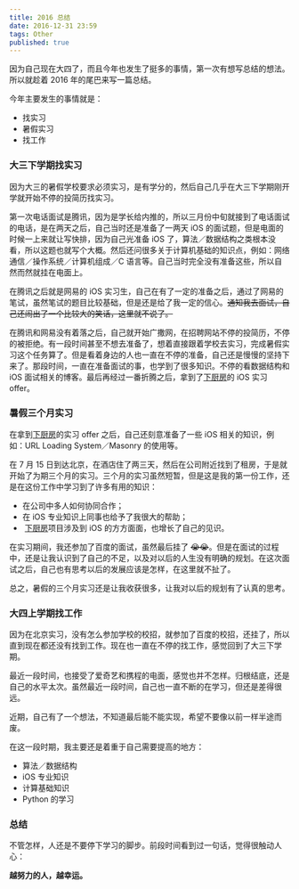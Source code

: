 ```yaml
---
title: 2016 总结
date: 2016-12-31 23:59
tags: Other
published: true
---
```


因为自己现在大四了，而且今年也发生了挺多的事情，第一次有想写总结的想法。所以就趁着 2016 年的尾巴来写一篇总结。

<!-- more -->

今年主要发生的事情就是：

- 找实习
- 暑假实习
- 找工作

### 大三下学期找实习

因为大三的暑假学校要求必须实习，是有学分的，然后自己几乎在大三下学期刚开学就开始不停的投简历找实习。

第一次电话面试是腾讯，因为是学长给内推的，所以三月份中旬就接到了电话面试的电话，是在两天之后，自己当时还是准备了一两天 iOS 的面试题，但是电面的时候一上来就让写快排，因为自己光准备 iOS 了，算法／数据结构之类根本没看，所以这题也就写个大概。然后还问很多关于计算机基础的知识点，例如：网络通信／操作系统／计算机组成／C 语言等。自己当时完全没有准备这些，所以自然而然就挂在电面上。

在腾讯之后就是网易的 iOS 实习生，自己在有了一定的准备之后，通过了网易的笔试，虽然笔试的题目比较基础，但是还是给了我一定的信心。~~通知我去面试，自己还闹出了一个比较大的笑话，这里就不说了。~~

在腾讯和网易没有着落之后，自己就开始广撒网，在招聘网站不停的投简历，不停的被拒绝。有一段时间甚至不想去准备了，想着直接跟着学校去实习，完成暑假实习这个任务算了。但是看着身边的人也一直在不停的准备，自己还是慢慢的坚持下来了。那段时间，一直在准备面试的事，也学到了很多知识。不停的看数据结构和 iOS 面试相关的博客。最后再经过一番折腾之后，拿到了[下厨房][1]的 iOS 实习 offer。

### 暑假三个月实习

在拿到[下厨房][1]的实习 offer 之后，自己还刻意准备了一些 iOS 相关的知识，例如：URL Loading System／Masonry 的使用等。

在 7 月 15 日到达北京，在酒店住了两三天，然后在公司附近找到了租房，于是就开始了为期三个月的实习。三个月的实习虽然短暂，但是这是我的第一份工作，还是在这份工作中学习到了许多有用的知识：

* 在公司中多人如何协同合作；
* 在 iOS 专业知识上同事也给予了我很大的帮助；
*  [下厨房][1]项目涉及到 iOS 的方方面面，也增长了自己的见识。

在实习期间，我还参加了百度的面试，虽然最后挂了 ~~😭😭~~。但是在面试的过程中，还是让我认识到了自己的不足，以及对以后的人生没有明确的规划。在这次面试之后，自己也有思考以后的发展应该是怎样，在这里就不扯了。

总之，暑假的三个月实习还是让我收获很多，让我对以后的规划有了认真的思考。

### 大四上学期找工作

因为在北京实习，没有怎么参加学校的校招，就参加了百度的校招，还挂了，所以直到现在都还没有找到工作。现在也一直在不停的找工作，感觉回到了大三下学期。

最近一段时间，也接受了爱奇艺和携程的电面，感觉也并不怎样。归根结底，还是自己的水平太次。虽然最近一段时间，自己也一直不断的在学习，但还是差得很远。

近期，自己有了一个想法，不知道最后能不能实现，希望不要像以前一样半途而废。

在这一段时期，我主要还是着重于自己需要提高的地方：

* 算法／数据结构
* iOS 专业知识
* 计算基础知识
* Python 的学习

### 总结

不管怎样，人还是不要停下学习的脚步。前段时间看到过一句话，觉得很触动人心：

**越努力的人，越幸运。**


[1]: https://itunes.apple.com/cn/app/xia-chu-fang-mei-shi-cai-pu/id460979760?mt=8
